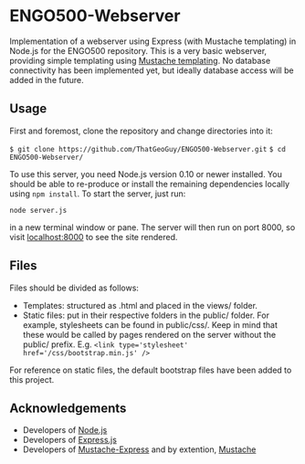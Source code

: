 ENGO500-Webserver
=================

Implementation of a webserver using Express (with Mustache templating) in Node.js for the ENGO500 repository. This is a very basic webserver, providing simple templating using [Mustache templating](http://mustache.github.io/mustache.5.html). No database connectivity has been implemented yet, but ideally database access will be added in the future. 

## Usage

First and foremost, clone the repository and change directories into it:

`$ git clone https://github.com/ThatGeoGuy/ENGO500-Webserver.git`
`$ cd ENGO500-Webserver/`

To use this server, you need Node.js version 0.10 or newer installed. You should be able to re-produce or install the remaining dependencies locally using `npm install`. To start the server, just run: 

`node server.js`

in a new terminal window or pane. The server will then run on port 8000, so visit [localhost:8000](http://localhost:8000/) to see the site rendered. 

## Files

Files should be divided as follows: 

* Templates: structured as <template-name>.html and placed in the views/ folder.
* Static files: put in their respective folders in the public/ folder. For example, stylesheets can be found in public/css/. Keep in mind that these would be called by pages rendered on the server without the public/ prefix. E.g. `<link type='stylesheet' href='/css/bootstrap.min.js' />` 

For reference on static files, the default bootstrap files have been added to this project. 

## Acknowledgements

* Developers of [Node.js](http://nodejs.org/)
* Developers of [Express.js](http://expressjs.com/)
* Developers of [Mustache-Express](https://npmjs.org/package/mustache-express) and by extention, [Mustache](http://mustache.github.io/)
